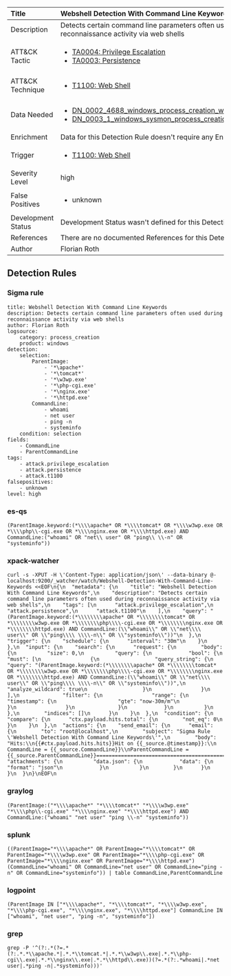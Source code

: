 | Title                | Webshell Detection With Command Line Keywords                                                                                                                                                 |
|:---------------------|:------------------------------------------------------------------------------------------------------------------------------------------------------------|
| Description          | Detects certain command line parameters often used during reconnaissance activity via web shells                                                                                                                                           |
| ATT&amp;CK Tactic    |  <ul><li>[TA0004: Privilege Escalation](https://attack.mitre.org/tactics/TA0004)</li><li>[TA0003: Persistence](https://attack.mitre.org/tactics/TA0003)</li></ul>  |
| ATT&amp;CK Technique | <ul><li>[T1100: Web Shell](https://attack.mitre.org/techniques/T1100)</li></ul>  |
| Data Needed          | <ul><li>[DN_0002_4688_windows_process_creation_with_commandline](../Data_Needed/DN_0002_4688_windows_process_creation_with_commandline.md)</li><li>[DN_0003_1_windows_sysmon_process_creation](../Data_Needed/DN_0003_1_windows_sysmon_process_creation.md)</li></ul>  |
| Enrichment           |  Data for this Detection Rule doesn't require any Enrichments.  |
| Trigger              | <ul><li>[T1100: Web Shell](../Triggers/T1100.md)</li></ul>  |
| Severity Level       | high |
| False Positives      | <ul><li>unknown</li></ul>  |
| Development Status   |  Development Status wasn't defined for this Detection Rule yet  |
| References           |  There are no documented References for this Detection Rule yet  |
| Author               | Florian Roth |


## Detection Rules

### Sigma rule

```
title: Webshell Detection With Command Line Keywords
description: Detects certain command line parameters often used during reconnaissance activity via web shells
author: Florian Roth
logsource:
    category: process_creation
    product: windows
detection:
    selection:
        ParentImage:
            - '*\apache*'
            - '*\tomcat*'
            - '*\w3wp.exe'
            - '*\php-cgi.exe'
            - '*\nginx.exe'
            - '*\httpd.exe'
        CommandLine:
            - whoami
            - net user
            - ping -n
            - systeminfo
    condition: selection
fields:
    - CommandLine
    - ParentCommandLine
tags:
    - attack.privilege_escalation
    - attack.persistence
    - attack.t1100
falsepositives:
    - unknown
level: high

```





### es-qs
    
```
(ParentImage.keyword:(*\\\\apache* OR *\\\\tomcat* OR *\\\\w3wp.exe OR *\\\\php\\-cgi.exe OR *\\\\nginx.exe OR *\\\\httpd.exe) AND CommandLine:("whoami" OR "net\\ user" OR "ping\\ \\-n" OR "systeminfo"))
```


### xpack-watcher
    
```
curl -s -XPUT -H \'Content-Type: application/json\' --data-binary @- localhost:9200/_watcher/watch/Webshell-Detection-With-Command-Line-Keywords <<EOF\n{\n  "metadata": {\n    "title": "Webshell Detection With Command Line Keywords",\n    "description": "Detects certain command line parameters often used during reconnaissance activity via web shells",\n    "tags": [\n      "attack.privilege_escalation",\n      "attack.persistence",\n      "attack.t1100"\n    ],\n    "query": "(ParentImage.keyword:(*\\\\\\\\apache* OR *\\\\\\\\tomcat* OR *\\\\\\\\w3wp.exe OR *\\\\\\\\php\\\\-cgi.exe OR *\\\\\\\\nginx.exe OR *\\\\\\\\httpd.exe) AND CommandLine:(\\"whoami\\" OR \\"net\\\\ user\\" OR \\"ping\\\\ \\\\-n\\" OR \\"systeminfo\\"))"\n  },\n  "trigger": {\n    "schedule": {\n      "interval": "30m"\n    }\n  },\n  "input": {\n    "search": {\n      "request": {\n        "body": {\n          "size": 0,\n          "query": {\n            "bool": {\n              "must": [\n                {\n                  "query_string": {\n                    "query": "(ParentImage.keyword:(*\\\\\\\\apache* OR *\\\\\\\\tomcat* OR *\\\\\\\\w3wp.exe OR *\\\\\\\\php\\\\-cgi.exe OR *\\\\\\\\nginx.exe OR *\\\\\\\\httpd.exe) AND CommandLine:(\\"whoami\\" OR \\"net\\\\ user\\" OR \\"ping\\\\ \\\\-n\\" OR \\"systeminfo\\"))",\n                    "analyze_wildcard": true\n                  }\n                }\n              ],\n              "filter": {\n                "range": {\n                  "timestamp": {\n                    "gte": "now-30m/m"\n                  }\n                }\n              }\n            }\n          }\n        },\n        "indices": []\n      }\n    }\n  },\n  "condition": {\n    "compare": {\n      "ctx.payload.hits.total": {\n        "not_eq": 0\n      }\n    }\n  },\n  "actions": {\n    "send_email": {\n      "email": {\n        "to": "root@localhost",\n        "subject": "Sigma Rule \'Webshell Detection With Command Line Keywords\'",\n        "body": "Hits:\\n{{#ctx.payload.hits.hits}}Hit on {{_source.@timestamp}}:\\n      CommandLine = {{_source.CommandLine}}\\nParentCommandLine = {{_source.ParentCommandLine}}================================================================================\\n{{/ctx.payload.hits.hits}}",\n        "attachments": {\n          "data.json": {\n            "data": {\n              "format": "json"\n            }\n          }\n        }\n      }\n    }\n  }\n}\nEOF\n
```


### graylog
    
```
(ParentImage:("*\\\\apache*" "*\\\\tomcat*" "*\\\\w3wp.exe" "*\\\\php\\-cgi.exe" "*\\\\nginx.exe" "*\\\\httpd.exe") AND CommandLine:("whoami" "net user" "ping \\-n" "systeminfo"))
```


### splunk
    
```
((ParentImage="*\\\\apache*" OR ParentImage="*\\\\tomcat*" OR ParentImage="*\\\\w3wp.exe" OR ParentImage="*\\\\php-cgi.exe" OR ParentImage="*\\\\nginx.exe" OR ParentImage="*\\\\httpd.exe") (CommandLine="whoami" OR CommandLine="net user" OR CommandLine="ping -n" OR CommandLine="systeminfo")) | table CommandLine,ParentCommandLine
```


### logpoint
    
```
(ParentImage IN ["*\\\\apache*", "*\\\\tomcat*", "*\\\\w3wp.exe", "*\\\\php-cgi.exe", "*\\\\nginx.exe", "*\\\\httpd.exe"] CommandLine IN ["whoami", "net user", "ping -n", "systeminfo"])
```


### grep
    
```
grep -P '^(?:.*(?=.*(?:.*.*\\apache.*|.*.*\\tomcat.*|.*.*\\w3wp\\.exe|.*.*\\php-cgi\\.exe|.*.*\\nginx\\.exe|.*.*\\httpd\\.exe))(?=.*(?:.*whoami|.*net user|.*ping -n|.*systeminfo)))'
```




